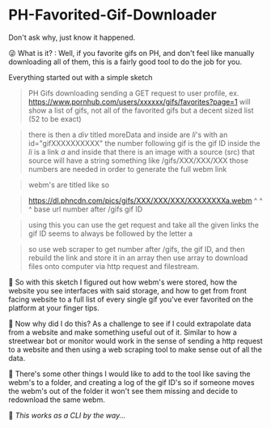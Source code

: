 # PH-Favorited-Gif-Downloader
Don't ask why, just know it happened.

😜 What is it? : Well, if you favorite gifs on PH, and don't feel like manually downloading all of them, this is a fairly good tool to do the job for you.

Everything started out with a simple sketch

> PH Gifs downloading 
> sending a GET request to user profile, ex. https://www.pornhub.com/users/xxxxxx/gifs/favorites?page=1
> will show a list of gifs, not all of the favorited gifs but a decent sized list (52 to be exact)

> there is then a *div* titled moreData and inside are *li*'s with an id="gifXXXXXXXXXX" the number following gif is the gif ID
> inside the *li* is a link *a* and inside that there is an image with a source (src) that source will have a string something like /gifs/XXX/XXX/XXX those numbers are needed in order to generate the full webm link

> webm's are titled like so

> https://dl.phncdn.com/pics/gifs/XXX/XXX/XXX/XXXXXXXXa.webm
> ^                ^        ^
> base url        number after /gifs    gif ID

> using this you can use the get request and take all the given links 
> the gif ID seems to always be followed by the letter a 

> so use web scraper to get number after /gifs, the gif ID, and then rebuild the link and store it in an array
> then use array to download files onto computer via http request and filestream.

📄 So with this sketch I figured out how webm's were stored, how the website you see interfaces with said storage, and how to get from front facing website to a full list of every single gif you've ever favorited on the platform at your finger tips.

📄 Now why did I do this? As a challenge to see if I could extrapolate data from a website and make something useful out of it. Similar to how a streetwear bot or monitor would work in the sense of sending a http request to a website
and then using a web scraping tool to make sense out of all the data.

📄 There's some other things I would like to add to the tool like saving the webm's to a folder, and creating a log of the gif ID's so if someone moves the webm's out of the folder it won't see them missing and decide to redownload the same webm.

📄 *This works as a CLI by the way...*
